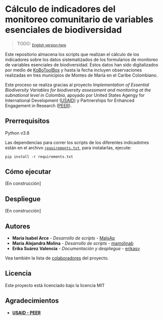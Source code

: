 # Cálculo de indicadores del monitoreo comunitario de variables esenciales de biodiversidad

>TODO: <sub>[English version here](README_en.md)</sub>

Este repositorio almacena los scripts que realizan el cálculo de los indicadores sobre los datos sistematizados de los formularios de monitoreo de variables esenciales de biodiversidad. Estos datos han sido digitalizados por medio de [KoBoToolBox](https://www.kobotoolbox.org/) y hasta la fecha incluyen observaciones realizadas en tres municipios de Montes de María en el Caribe Colombiano.

Este proceso se realiza gracias al proyecto *Implementation of Essential Biodiversity Variables for biodiversity assessment and monitoring at the subnational level in Colombia*, apoyado por United States Agengy for International Development ([USAID](https://www.usaid.gov/research/peer)) y Partnerships for Enhanced Engagement in Research ([PEER](https://sites.nationalacademies.org/PGA/PEER/index.htm)).

## Prerrequisitos
Python v3.8

Las dependencias para correr los scripts de los diferentes indicadotres están en el archivo [`requirements.txt`](requirements.txt), para instalarlas, ejecute:

```
pip install -r requirements.txt
```

## Cómo ejecutar

[En construcción]

## Despliegue

[En construcción]

## Autores

* **Maria Isabel Arce** - *Desarrollo de scripts* - [MaIsAp](https://github.com/MaIsAp)
* **Maria Alejandra Molina** - *Desarrollo de scripts* - [mamolinab](https://github.com/mamolinab)
* **Erika Suárez Valencia** - *Documentación y despliegue* - [erikasv](https://github.com/erikasv)

Vea también la lista de [colaboradores](https://github.com/PEM-Humboldt/ebv-cbm-indicators/contributors) del proyecto.

## Licencia

Este proyecto está licenciado bajo la licencia MIT

## Agradecimientos

* [**USAID - PEER**](https://sites.nationalacademies.org/PGA/PEER/index.htm)
